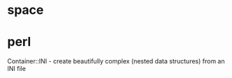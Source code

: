 space
=====

perl
====
Container::INI - create beautifully complex (nested data structures) from an INI file
